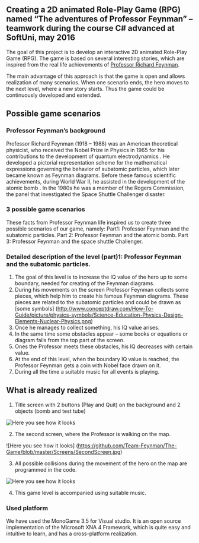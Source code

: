 ##   Creating a 2D animated Role-Play Game (RPG) named “The adventures of Professor Feynman” – teamwork during the course C# advanced at SoftUni, may 2016 

The goal of this project is to develop an interactive 2D animated Role-Play Game (RPG).  The game is based on several interesting stories, which are inspired from the real life achievements of [Professor Richard Feynman](https://en.wikipedia.org/wiki/Richard_Feynman). 

The main advantage of this approach is that the game is open and allows realization of many scenarios. When one scenario ends, the hero moves to the next level, where a new story starts. Thus the game could be continuously developed and extended. 

## Possible game scenarios 

### Professor Feynman’s background 

Professor Richard Feynman (1918 – 1988) was an American theoretical physicist, who received the Nobel Prize in Physics in 1965 for his contributions to the development of quantum electrodynamics . He developed a pictorial representation scheme for the mathematical expressions governing the behavior of subatomic particles, which later became known as Feynman diagrams. 
Before these famous scientific achievements, during World War II, he assisted in the development of the atomic bomb . 
In the 1980s he was a member of the Rogers Commission, the panel that investigated the Space Shuttle Challenger disaster.


### 3 possible game scenarios

These facts from Professor Feynman life inspired us to create three possible scenarios of our game, namely:
Part1: Professor Feynman and the subatomic particles. 
Part 2: Professor Feynman and the atomic bomb.
Part 3: Professor Feynman and the space shuttle Challenger.


### Detailed description of the level (part)1: Professor Feynman and the subatomic particles.

1. The goal of this level is to increase the IQ value of the hero up to some boundary, needed for creating of the Feynman diagrams. 
2. During his movements on the screen Professor Feynman collects some pieces, which help him to create his famous Feynman diagrams. These pieces are related to the subatomic particles and could be drawn as [some symbols] (http://www.conceptdraw.com/How-To-Guide/picture/physics-symbols/Science-Education-Physics-Design-Elements-Nuclear-Physics.png)
3. Once he manages to collect something, his IQ value arises. 
4. In the same time some obstacles appear – some books or equations or diagram falls from the top part of the screen. 
5. Ones the Professor meets these obstacles, his IQ decreases with certain value. 
6. At the end of this level, when the boundary IQ value is reached, the Professor Feynman gets a coin with Nobel face drawn on it. 
7. During all the time a suitable music for all events is playing. 


##  What is already realized

1. Title screen with 2 buttons (Play and Quit) on the background and 2 objects (bomb and test tube)

![Here you see how it looks](https://github.com/Team-Feynman/The-Game/blob/master/Screens/InitialScreen.jpg) 

2. The second screen, where the Professor is walking on the map. 

![Here you see how it looks] (https://github.com/Team-Feynman/The-Game/blob/master/Screens/SecondScreen.jpg)

3. All possible collisions during the movement of the hero on the map are programmed in the code. 

![Here you see how it looks](https://github.com/Team-Feynman/The-Game/blob/master/Screens/ThirdScreen.png)

4. This game level is accompanied using suitable music. 


### Used platform

We have used the MonoGame 3.5 for Visual studio.  It is an open source implementation of the Microsoft XNA 4 Framework, which is quite easy and intuitive to learn, and has a cross-platform realization. 

